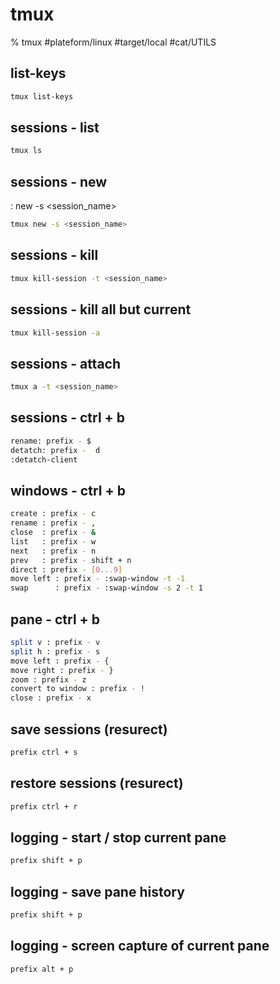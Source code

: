 # tmux

% tmux
#plateform/linux #target/local #cat/UTILS 

## list-keys
```bash
tmux list-keys
```

## sessions - list

```bash
tmux ls
```

## sessions - new
: new -s <session_name>
```bash
tmux new -s <session_name>
```

## sessions - kill
```bash
tmux kill-session -t <session_name>
```

## sessions - kill all but current
```bash
tmux kill-session -a
```

## sessions - attach
```bash
tmux a -t <session_name>
```

## sessions - ctrl + b
```bash
rename: prefix - $
detatch: prefix -  d
:detatch-client
```


## windows - ctrl + b
```bash
create : prefix - c
rename : prefix - ,
close  : prefix - & 
list   : prefix - w
next   : prefix - n
prev   : prefix - shift + n
direct : prefix - [0...9]
move left : prefix - :swap-window -t -1
swap      : prefix - :swap-window -s 2 -t 1 
```

## pane - ctrl + b 
```bash
split v : prefix - v
split h : prefix - s
move left : prefix - {
move right : prefix - }
zoom : prefix - z
convert to window : prefix - !
close : prefix - x
```

## save sessions (resurect)
```bash
prefix ctrl + s
```

## restore sessions (resurect)
```bash
prefix ctrl + r
```

## logging - start / stop current pane 
```bash
prefix shift + p
```

## logging - save pane history
```bash
prefix shift + p
```


## logging - screen capture of current pane
```bash
prefix alt + p
```